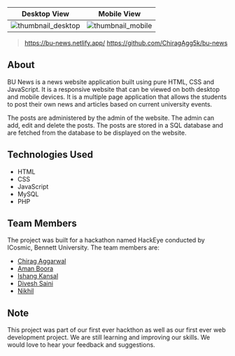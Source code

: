 | Desktop View | Mobile View |
|--------------|-------------|
|![thumbnail_desktop](assets/thumbnail_desktop.png)|![thumbnail_mobile](assets/thumbnail_mobile.png)|  

> https://bu-news.netlify.app/
> https://github.com/ChiragAgg5k/bu-news

## About

BU News is a news website application built using pure HTML, CSS and JavaScript. It is a responsive website that can be viewed on both desktop and mobile devices. It is a multiple page application that allows the students to post their own news and articles based on current university events.

The posts are administered by the admin of the website. The admin can add, edit and delete the posts. The posts are stored in a SQL database and are fetched from the database to be displayed on the website.

## Technologies Used

- HTML
- CSS
- JavaScript
- MySQL
- PHP

## Team Members

The project was built for a hackathon named HackEye conducted by ICosmic, Bennett University. The team members are:

- [Chirag Aggarwal](https://github.com/ChiragAgg5k)
- [Aman Boora](https://github.com/boora-aman)
- [Ishang Kansal](https://github.com/IshangKansal)
- [Divesh Saini](https://github.com/divesh0001)
- [Nikhil](https://github.com/n1kk-08)

## Note

This project was part of our first ever hackthon as well as our first ever web development project. We are still learning and improving our skills. We would love to hear your feedback and suggestions.